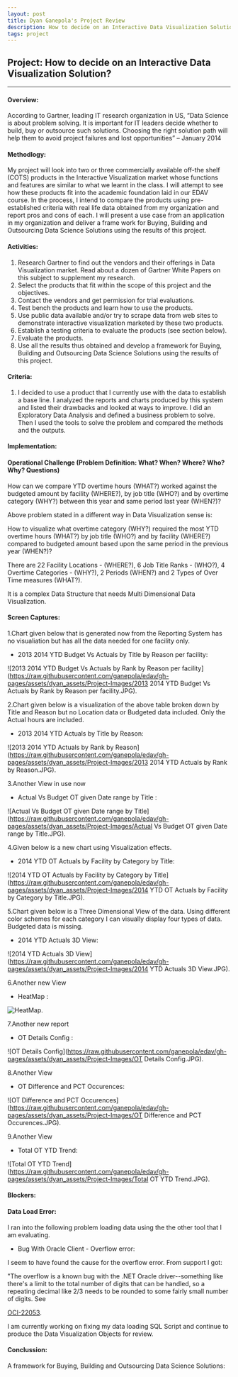 ```yaml
---
layout: post
title: Dyan Ganepola's Project Review
description: How to decide on an Interactive Data Visualization Solution?   
tags: project 
---
```

<section>


## Project: How to decide on an Interactive Data Visualization Solution?
 
-------------------------------------------------------------------------

#### Overview:

 According to Gartner, leading IT research organization in US, “Data Science is about problem solving. It is important for IT leaders decide whether to build, buy or outsource such solutions. Choosing the right solution path will help them to avoid project failures and lost opportunities” – January 2014

#### Methodlogy:

 My project will look into two or three commercially available off-the shelf (COTS) products in the Interactive Visualization market whose functions and features are similar to what we learnt in the class. I will attempt to see how these products fit into the academic foundation laid in our EDAV course. In the process, I intend to compare the products using pre-established criteria with real life data obtained from my organization and report pros and cons of each. I will present a use case from an application in my organization and deliver a frame work for Buying, Building and Outsourcing Data Science Solutions using the results of this project.    

#### Activities:

1. Research Gartner to find out the vendors and their offerings in Data Visualization market. Read about a dozen of Gartner White Papers on this subject to supplement my research. 
2. Select the products that fit within the scope of this project and the objectives.
3. Contact the vendors and get permission for trial evaluations.
4. Test bench the products and learn how to use the products.
5. Use public data available and/or try to scrape data from web sites to demonstrate interactive visualization marketed by these two products. 
6. Establish a testing criteria to evaluate the products (see section below).
7. Evaluate the products.
8. Use all the results thus obtained and develop a framework for Buying, Building and Outsourcing Data Science Solutions using the results of this project.


#### Criteria:

1. I decided to use a product that I currently use with the data to establish a base line. I analyzed the reports and charts produced by this system and listed their drawbacks and looked at ways to improve. I did an Exploratory Data Analysis and defined a business problem to solve. Then I used the tools to solve the problem and compared the methods and the outputs.       


#### Implementation: 

#### Operational Challenge (Problem Definition: What? When? Where? Who? Why? Questions)

How can we compare YTD overtime hours (WHAT?) worked against the budgeted amount by facility (WHERE?), by job title (WHO?) and by overtime category (WHY?) between this year and same period last year (WHEN?)? 

Above problem stated in a different way in Data Visualization sense is:

How to visualize what overtime category (WHY?) required the most YTD overtime hours (WHAT?) by job title (WHO?) and by facility (WHERE?) compared to budgeted amount based upon the same period in the previous year (WHEN?)?    

There are 22 Facility Locations - (WHERE?), 6 Job Title Ranks - (WHO?), 4 Overtime Categories - (WHY?), 2 Periods (WHEN?) and 2 Types of Over Time measures (WHAT?).

It is a complex Data Structure that needs Multi Dimensional Data Visualization.

#### Screen Captures:

1.Chart given below that is generated now from the Reporting System has no visualiation but has all the data needed for one facility only.  

* 2013 2014 YTD Budget Vs Actuals by Title by Reason per facility: <br>

![2013 2014 YTD Budget Vs Actuals by Rank by Reason per facility](https://raw.githubusercontent.com/ganepola/edav/gh-pages/assets/dyan_assets/Project-Images/2013 2014 YTD Budget Vs Actuals by Rank by Reason per facility.JPG). 

2.Chart given below is a visualization of the above table broken down by Title and Reason but no Location data or Budgeted data included. Only the Actual hours are included.

* 2013 2014 YTD Actuals by Title by Reason: <br>

![2013 2014 YTD Actuals by Rank by Reason](https://raw.githubusercontent.com/ganepola/edav/gh-pages/assets/dyan_assets/Project-Images/2013 2014 YTD Actuals by Rank by Reason.JPG).

3.Another View in use now

* Actual Vs Budget OT given Date range by Title : <br>

![Actual Vs Budget OT given Date range by Title](https://raw.githubusercontent.com/ganepola/edav/gh-pages/assets/dyan_assets/Project-Images/Actual Vs Budget OT given Date range by Title.JPG).

4.Given below is a new chart using Visualization effects. 

* 2014 YTD OT Actuals by Facility by Category by Title: <br>

![2014 YTD OT Actuals by Facility by Category by Title](https://raw.githubusercontent.com/ganepola/edav/gh-pages/assets/dyan_assets/Project-Images/2014 YTD OT Actuals by Facility by Category by Title.JPG).


5.Chart given below is a Three Dimensional View of the data. Using different color schemes for each category I can visually display four types of data. Budgeted data is missing.

* 2014 YTD Actuals 3D View: <br> 

![2014 YTD Actuals 3D View](https://raw.githubusercontent.com/ganepola/edav/gh-pages/assets/dyan_assets/Project-Images/2014 YTD Actuals 3D View.JPG).



6.Another new View 

* HeatMap : <br>

![HeatMap](https://raw.githubusercontent.com/ganepola/edav/gh-pages/assets/dyan_assets/Project-Images/HeatMap.JPG).


7.Another new report  


* OT Details Config : <br>

![OT Details Config](https://raw.githubusercontent.com/ganepola/edav/gh-pages/assets/dyan_assets/Project-Images/OT Details Config.JPG).

8.Another View 

* OT Difference and PCT Occurences: <br>

![OT Difference and PCT Occurences](https://raw.githubusercontent.com/ganepola/edav/gh-pages/assets/dyan_assets/Project-Images/OT Difference and PCT Occurences.JPG).


9.Another View 

* Total OT YTD Trend: <br>

![Total OT YTD Trend](https://raw.githubusercontent.com/ganepola/edav/gh-pages/assets/dyan_assets/Project-Images/Total OT YTD Trend.JPG).



#### Blockers: 

#### Data Load Error: 

I ran into the following problem loading data using the the other tool that I am evaluating. 

* Bug With Oracle Client - Overflow error: <br>

I seem to have found the cause for the overflow error. From support I got: 

"The overflow is a known bug with the .NET Oracle driver--something like there's a limit to the total number of digits that can be handled, so a repeating decimal like 2/3 needs to be rounded to some fairly small number of digits. See 

[OCI-22053](http://connect.microsoft.com/VisualStudio/feedback/details/94626/bug-with-oracleclient-overflow-error-oci-22053).

I am currently working on fixing my data loading SQL Script and continue to produce the Data Visualization Objects for review. 

#### Conclussion:

A framework for Buying, Building and Outsourcing Data Science Solutions:


</section>